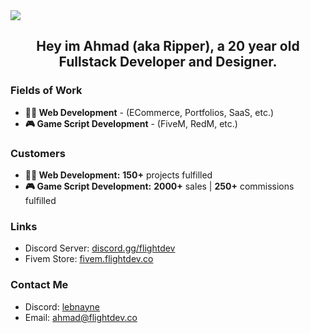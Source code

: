 <img src="https://i.imgur.com/89aPOW0.png">

## <div id="header" align="center"> Hey im Ahmad (aka Ripper), a 20 year old Fullstack Developer and Designer. </div>

### Fields of Work

<ul>
  <li>
    <b>🧑‍💻 Web Development</b> - (ECommerce, Portfolios, SaaS, etc.)
  </li>
  <li>
    <b>🎮 Game Script Development</b> - (FiveM, RedM, etc.)
  </li>
</ul>


### Customers
<ul>
  <li>
    <b>🧑‍💻 Web Development:</b> <b>150+</b> projects fulfilled
  </li>
  <li>
    <b>🎮 Game Script Development:</b> <b>2000+</b> sales | <b>250+</b> commissions fulfilled
  </li>
</ul>

### Links
* Discord Server: [discord.gg/flightdev](https://discord.gg/flightdev)
* Fivem Store: [fivem.flightdev.co](https://fivem.flightdev.co)

### Contact Me
* Discord: [lebnayne](https://discordapp.com/users/776443665823825950)
* Email: [ahmad@flightdev.co](mailto:ahmad@flightdev.co) 
